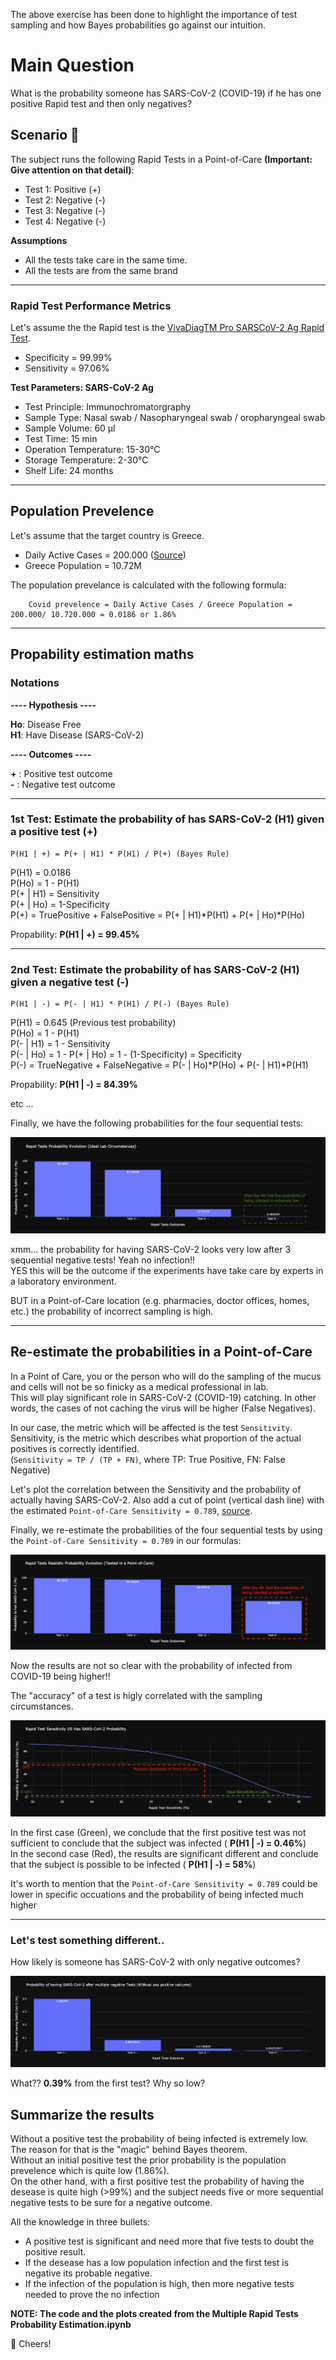 
The above exercise has been done to highlight the importance of test sampling and how Bayes probabilities go against our intuition.

# Main Question
What is the probability someone has SARS-CoV-2 (COVID-19) if he has one positive Rapid test and then only negatives?

## Scenario :syringe:
The subject runs the following Rapid Tests in a Point-of-Care **(Important: Give attention on that detail)**:
* Test 1: Positive (+)
* Test 2: Negative (-)
* Test 3: Negative (-)
* Test 4: Negative (-)

**Assumptions**
* All the tests take care in the same time.
* All the tests are from the same brand
    
---

### Rapid Test Performance Metrics
Let's assume the the Rapid test is the [VivaDiagTM Pro SARSCoV-2 Ag Rapid Test](https://www.mmbiotech.it/en/prodotto/vivadiag-pro-sars-cov-2-ag-rapid-test-tampone-antigene-covid-rapido-confezione-da-25-tamponi-rapidi/).
* Specificity = 99.99%
* Sensitivity = 97.06%

**Test Parameters: SARS-CoV-2 Ag**
* Test Principle: Immunochromatorgraphy
* Sample Type: Nasal swab / Nasopharyngeal swab / oropharyngeal swab
* Sample Volume: 60 μl
* Test Time: 15 min
* Operation Temperature: 15-30°C
* Storage Temperature: 2-30°C
* Shelf Life: 24 months

---

## Population Prevelence
Let's assume that the target country is Greece.
  * Daily Active Cases = 200.000 ([Source](https://www.worldometers.info/coronavirus/country/greece/))
  * Greece Population = 10.72M

The population prevelance is calculated with the following formula:
```
    Covid prevelence = Daily Active Cases / Greece Population = 200.000/ 10.720.000 = 0.0186 or 1.86%
```
---

## Propability estimation maths

### Notations

**---- Hypothesis ----**

**Ho**: Disease Free \
**H1**: Have Disease (SARS-CoV-2)

**---- Outcomes ----**

**+** : Positive test outcome \
**-** : Negative test outcome

---

### 1st Test: Estimate the probability of has SARS-CoV-2 (H1) given a positive test (+)
```
P(H1 | +) = P(+ | H1) * P(H1) / P(+) (Bayes Rule)
```

P(H1)     = 0.0186 \
P(Ho)     = 1 - P(H1) \
P(+ | H1) = Sensitivity \
P(+ | Ho) = 1-Specificity \
P(+)      = TruePositive + FalsePositive = P(+ | H1)*P(H1) + P(+ | Ho)*P(Ho)

Propability: **P(H1 | +) = 99.45%**

--- 

### 2nd Test: Estimate the probability of has SARS-CoV-2 (H1) given a negative test (-)
```
P(H1 | -) = P(- | H1) * P(H1) / P(-) (Bayes Rule)
```

P(H1)     = 0.645 (Previous test probability) \
P(Ho)     = 1 - P(H1) \
P(- | H1) = 1 - Sensitivity \
P(- | Ho) = 1 - P(+ | Ho) = 1 - (1-Specificity) = Specificity \
P(-)      = TrueNegative + FalseNegative = P(- | Ho)*P(Ho) + P(- | H1)*P(H1)

Propability: **P(H1 | -) = 84.39%**

etc ...

Finally, we have the following probabilities for the four sequential tests:

![title](plots/ideal_probabilities.png)


xmm... the probability for having SARS-CoV-2 looks very low after 3 sequential negative tests! Yeah no infection!! \
YES this will be the outcome if the experiments have take care by experts in a laboratory environment.

BUT in a Point-of-Care location (e.g. pharmacies, doctor offices, homes,  etc.) the probability of incorrect sampling is high.

---
## Re-estimate the probabilities in a Point-of-Care

In a Point of Care, you or the person who will do the sampling of the mucus and cells will not be so finicky as a medical professional in lab. \
This will play significant role in SARS-CoV-2 (COVID-19) catching. In other words, the cases of not caching the virus will be higher (False Negatives).

In our case, the metric which will be affected is the test `Sensitivity`. \
Sensitivity, is the metric which describes what proportion of the actual positives is correctly identified. \
(`Sensitivity = TP / (TP + FN)`, where TP: True Positive, FN: False Negative)

Let's plot the correlation between the Sensitivity and the probability of actually having SARS-CoV-2.
Also add a cut of point (vertical dash line) with the estimated `Point-of-Care Sensitivity = 0.789`, [source](https://www.healthline.com/health/how-accurate-are-rapid-covid-tests).

Finally, we re-estimate the probabilities of the four sequential tests by using the `Point-of-Care Sensitivity = 0.789` in our formulas:

![title](plots/point_of_care_probabilities.png)

Now the results are not so clear with the probability of infected from COVID-19 being higher!!

The "accuracy" of a test is higly correlated with the sampling circumstances.


![title](plots/sensitivity_vs_probability.png)

In the first case (Green), we conclude that the first positive test was not sufficient to conclude that the subject was infected ( **P(H1 | -) = 0.46%**) \
In the second case (Red), the results are significant different and conclude that the subject is possible to be infected ( **P(H1 | -) = 58%**)

It's worth to mention that the `Point-of-Care Sensitivity = 0.789` could be lower in specific occuations and the probability of being infected much higher

---
### Let's test something different.. 
How likely is someone has SARS-CoV-2 with only negative outcomes?

![title](plots/only_negative_outcomes.png)

What?? **0.39%** from the first test? Why so low?

## Summarize the results
Without a positive test the probability of being infected is extremely low. The reason for that is the "magic" behind Bayes theorem.\
Without an initial positive test the prior probability is the population prevelence which is quite low (1.86%). \
On the other hand, with a first positive test the probability of having the desease is quite high (>99%) and the subject needs five or more sequential negative tests to be sure for a negative outcome.

All the knowledge in three bullets:
* A positive test is significant and need more that five tests to doubt the positive result.
* If the desease has a low population infection and the first test is negative its probable negative.
* If the infection of the population is high, then more negative tests needed to prove the no infection

**NOTE: The code and the plots created from the Multiple Rapid Tests Probability Estimation.ipynb**

:beers: Cheers!
